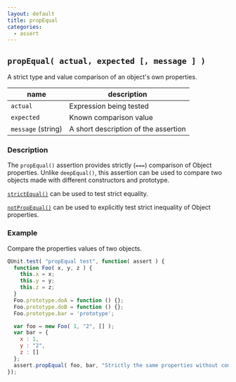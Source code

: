 ```yaml
---
layout: default
title: propEqual
categories:
  - assert
---
```


## `propEqual( actual, expected [, message ] )`

A strict type and value comparison of an object's own properties.

| name               | description                          |
|--------------------|--------------------------------------|
| `actual`           | Expression being tested              |
| `expected`         | Known comparison value               |
| `message` (string) | A short description of the assertion |

### Description

The `propEqual()` assertion provides strictly (`===`) comparison of Object properties. Unlike `deepEqual()`, this assertion can be used to compare two objects made with different constructors and prototype.

<a href="/strictEqual/">`strictEqual()`</a> can be used to test strict equality.

<a href="/notPropEqual/">`notPropEqual()`</a> can be used to explicitly test strict inequality of Object properties.

### Example

Compare the properties values of two objects.

```js
QUnit.test( "propEqual test", function( assert ) {
  function Foo( x, y, z ) {
    this.x = x;
    this.y = y;
    this.z = z;
  }
  Foo.prototype.doA = function () {};
  Foo.prototype.doB = function () {};
  Foo.prototype.bar = 'prototype';

  var foo = new Foo( 1, "2", [] );
  var bar = {
    x : 1,
    y : "2",
    z : []
  };
  assert.propEqual( foo, bar, "Strictly the same properties without comparing objects constructors." );
});
```
